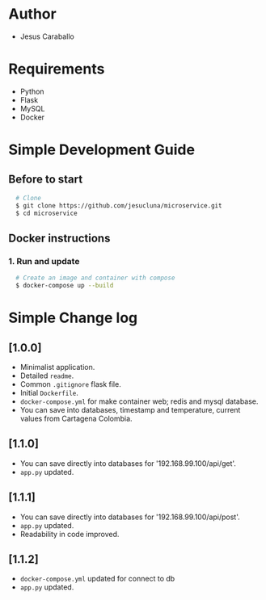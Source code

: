 # Author
- Jesus Caraballo

# Requirements
- Python
- Flask
- MySQL
- Docker

# Simple Development Guide
## Before to start
```sh
  # Clone
  $ git clone https://github.com/jesucluna/microservice.git
  $ cd microservice
```

## Docker instructions
### 1. Run and update
```sh
  # Create an image and container with compose
  $ docker-compose up --build
```   


# Simple Change log
## [1.0.0]
- Minimalist application.
- Detailed `readme`.
- Common `.gitignore` flask file.
- Initial `Dockerfile`.
- `docker-compose.yml` for make container web; redis and mysql database.
- You can save into databases, timestamp and temperature, current values from Cartagena Colombia.

## [1.1.0]
- You can save directly into databases for '192.168.99.100/api/get'.
- `app.py` updated.

## [1.1.1]
- You can save directly into databases for '192.168.99.100/api/post'.
- `app.py` updated.
- Readability in code improved.

## [1.1.2]
- `docker-compose.yml` updated for connect to db
- `app.py` updated.